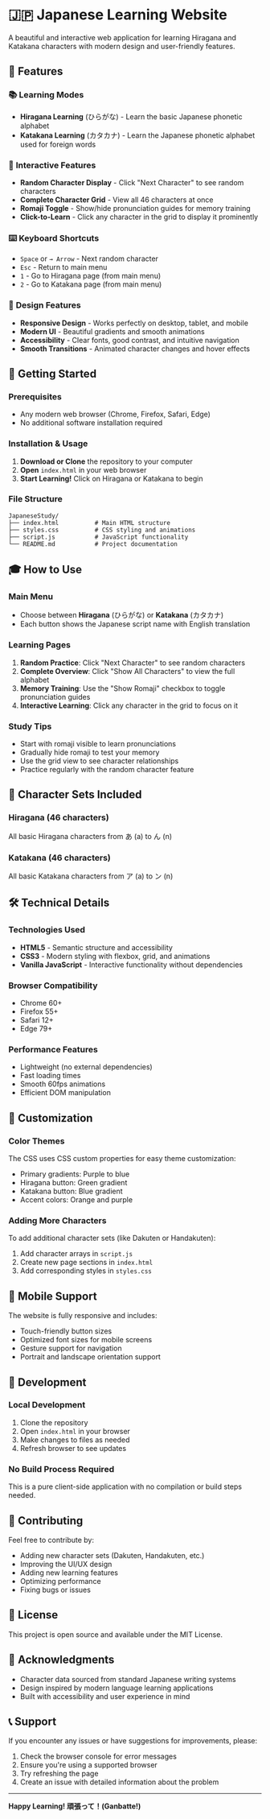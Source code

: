 # 🇯🇵 Japanese Learning Website

A beautiful and interactive web application for learning Hiragana and Katakana characters with modern design and user-friendly features.

## 🌟 Features

### 📚 **Learning Modes**
- **Hiragana Learning** (ひらがな) - Learn the basic Japanese phonetic alphabet
- **Katakana Learning** (カタカナ) - Learn the Japanese phonetic alphabet used for foreign words

### 🎯 **Interactive Features**
- **Random Character Display** - Click "Next Character" to see random characters
- **Complete Character Grid** - View all 46 characters at once
- **Romaji Toggle** - Show/hide pronunciation guides for memory training
- **Click-to-Learn** - Click any character in the grid to display it prominently

### ⌨️ **Keyboard Shortcuts**
- `Space` or `→ Arrow` - Next random character
- `Esc` - Return to main menu
- `1` - Go to Hiragana page (from main menu)
- `2` - Go to Katakana page (from main menu)

### 🎨 **Design Features**
- **Responsive Design** - Works perfectly on desktop, tablet, and mobile
- **Modern UI** - Beautiful gradients and smooth animations
- **Accessibility** - Clear fonts, good contrast, and intuitive navigation
- **Smooth Transitions** - Animated character changes and hover effects

## 🚀 Getting Started

### Prerequisites
- Any modern web browser (Chrome, Firefox, Safari, Edge)
- No additional software installation required

### Installation & Usage

1. **Download or Clone** the repository to your computer
2. **Open** `index.html` in your web browser
3. **Start Learning!** Click on Hiragana or Katakana to begin

### File Structure
```
JapaneseStudy/
├── index.html          # Main HTML structure
├── styles.css          # CSS styling and animations
├── script.js           # JavaScript functionality
└── README.md           # Project documentation
```

## 🎓 How to Use

### **Main Menu**
- Choose between **Hiragana** (ひらがな) or **Katakana** (カタカナ)
- Each button shows the Japanese script name with English translation

### **Learning Pages**
1. **Random Practice**: Click "Next Character" to see random characters
2. **Complete Overview**: Click "Show All Characters" to view the full alphabet
3. **Memory Training**: Use the "Show Romaji" checkbox to toggle pronunciation guides
4. **Interactive Learning**: Click any character in the grid to focus on it

### **Study Tips**
- Start with romaji visible to learn pronunciations
- Gradually hide romaji to test your memory
- Use the grid view to see character relationships
- Practice regularly with the random character feature

## 📖 Character Sets Included

### **Hiragana (46 characters)**
All basic Hiragana characters from あ (a) to ん (n)

### **Katakana (46 characters)**
All basic Katakana characters from ア (a) to ン (n)

## 🛠️ Technical Details

### **Technologies Used**
- **HTML5** - Semantic structure and accessibility
- **CSS3** - Modern styling with flexbox, grid, and animations
- **Vanilla JavaScript** - Interactive functionality without dependencies

### **Browser Compatibility**
- Chrome 60+
- Firefox 55+
- Safari 12+
- Edge 79+

### **Performance Features**
- Lightweight (no external dependencies)
- Fast loading times
- Smooth 60fps animations
- Efficient DOM manipulation

## 🎨 Customization

### **Color Themes**
The CSS uses CSS custom properties for easy theme customization:
- Primary gradients: Purple to blue
- Hiragana button: Green gradient
- Katakana button: Blue gradient
- Accent colors: Orange and purple

### **Adding More Characters**
To add additional character sets (like Dakuten or Handakuten):
1. Add character arrays in `script.js`
2. Create new page sections in `index.html`
3. Add corresponding styles in `styles.css`

## 📱 Mobile Support

The website is fully responsive and includes:
- Touch-friendly button sizes
- Optimized font sizes for mobile screens
- Gesture support for navigation
- Portrait and landscape orientation support

## 🔧 Development

### **Local Development**
1. Clone the repository
2. Open `index.html` in your browser
3. Make changes to files as needed
4. Refresh browser to see updates

### **No Build Process Required**
This is a pure client-side application with no compilation or build steps needed.

## 🤝 Contributing

Feel free to contribute by:
- Adding new character sets (Dakuten, Handakuten, etc.)
- Improving the UI/UX design
- Adding new learning features
- Optimizing performance
- Fixing bugs or issues

## 📄 License

This project is open source and available under the MIT License.

## 🙏 Acknowledgments

- Character data sourced from standard Japanese writing systems
- Design inspired by modern language learning applications
- Built with accessibility and user experience in mind

## 📞 Support

If you encounter any issues or have suggestions for improvements, please:
1. Check the browser console for error messages
2. Ensure you're using a supported browser
3. Try refreshing the page
4. Create an issue with detailed information about the problem

---

**Happy Learning! 頑張って！(Ganbatte!)**
